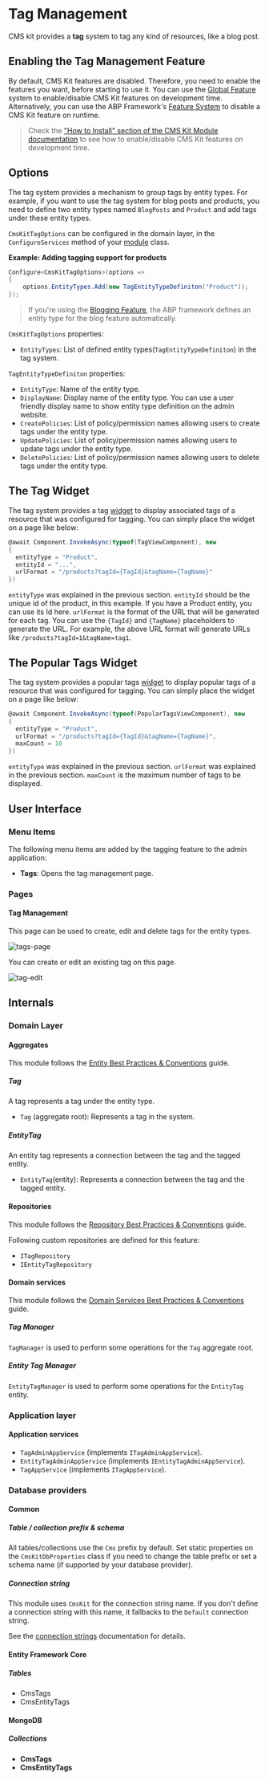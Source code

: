 # Tag Management

CMS kit provides a **tag** system to tag any kind of resources, like a blog post.

## Enabling the Tag Management Feature

By default, CMS Kit features are disabled. Therefore, you need to enable the features you want, before starting to use it. You can use the [Global Feature](../../Global-Features.md) system to enable/disable CMS Kit features on development time. Alternatively, you can use the ABP Framework's [Feature System](https://docs.abp.io/en/abp/latest/Features) to disable a CMS Kit feature on runtime.

> Check the ["How to Install" section of the CMS Kit Module documentation](Index.md#how-to-install) to see how to enable/disable CMS Kit features on development time.

## Options

The tag system provides a mechanism to group tags by entity types. For example, if you want to use the tag system for blog posts and products, you need to define two entity types named `BlogPosts` and `Product` and add tags under these entity types.

`CmsKitTagOptions` can be configured in the domain layer, in the `ConfigureServices` method of your [module](https://docs.abp.io/en/abp/latest/Module-Development-Basics) class.

**Example: Adding tagging support for products**

```csharp
Configure<CmsKitTagOptions>(options =>
{
    options.EntityTypes.Add(new TagEntityTypeDefiniton("Product"));
});
```

> If you're using the [Blogging Feature](Blogging.md), the ABP framework defines an entity type for the blog feature automatically.

`CmsKitTagOptions` properties:

- `EntityTypes`: List of defined entity types(`TagEntityTypeDefiniton`) in the tag system. 

`TagEntityTypeDefiniton` properties:

- `EntityType`: Name of the entity type.
- `DisplayName`: Display name of the entity type. You can use a user friendly display name to show entity type definition on the admin website.
- `CreatePolicies`: List of policy/permission names allowing users to create tags under the entity type.
- `UpdatePolicies`: List of policy/permission names allowing users to update tags under the entity type.
- `DeletePolicies`: List of policy/permission names allowing users to delete tags under the entity type.

## The Tag Widget

The tag system provides a tag [widget](../../UI/AspNetCore/Widgets.md) to display associated tags of a resource that was configured for tagging. You can simply place the widget on a page like below:

```csharp
@await Component.InvokeAsync(typeof(TagViewComponent), new
{
  entityType = "Product",
  entityId = "...",
  urlFormat = "/products?tagId={TagId}&tagName={TagName}"
})
```

`entityType` was explained in the previous section. `entityId` should be the unique id of the product, in this example. If you have a Product entity, you can use its Id here. `urlFormat` is the format of the URL that will be generated for each tag. You can use the `{TagId}` and `{TagName}` placeholders to generate the URL. For example, the above URL format will generate URLs like `/products?tagId=1&tagName=tag1`.

## The Popular Tags Widget

The tag system provides a popular tags [widget](../../UI/AspNetCore/Widgets.md) to display popular tags of a resource that was configured for tagging. You can simply place the widget on a page like below:

```csharp
@await Component.InvokeAsync(typeof(PopularTagsViewComponent), new
{
  entityType = "Product",
  urlFormat = "/products?tagId={TagId}&tagName={TagName}",
  maxCount = 10
})
```

`entityType` was explained in the previous section. `urlFormat` was explained in the previous section. `maxCount` is the maximum number of tags to be displayed.

## User Interface

### Menu Items

The following menu items are added by the tagging feature to the admin application:

* **Tags**: Opens the tag management page.

### Pages

#### Tag Management

This page can be used to create, edit and delete tags for the entity types.

![tags-page](../../images/cmskit-module-tags-page.png)

You can create or edit an existing tag on this page.

![tag-edit](../../images/cmskit-module-tag-edit.png)

## Internals

### Domain Layer

#### Aggregates

This module follows the [Entity Best Practices & Conventions](https://docs.abp.io/en/abp/latest/Best-Practices/Entities) guide.

##### Tag

A tag represents a tag under the entity type.

- `Tag` (aggregate root): Represents a tag in the system.

##### EntityTag

An entity tag represents a connection between the tag and the tagged entity.

- `EntityTag`(entity): Represents a connection between the tag and the tagged entity.

#### Repositories

This module follows the [Repository Best Practices & Conventions](https://docs.abp.io/en/abp/latest/Best-Practices/Repositories) guide.

Following custom repositories are defined for this feature:

- `ITagRepository`
- `IEntityTagRepository`

#### Domain services

This module follows the [Domain Services Best Practices & Conventions](https://docs.abp.io/en/abp/latest/Best-Practices/Domain-Services) guide.

##### Tag Manager

`TagManager` is used to perform some operations for the `Tag` aggregate root.

##### Entity Tag Manager

`EntityTagManager` is used to perform some operations for the `EntityTag` entity.

### Application layer

#### Application services

- `TagAdminAppService` (implements `ITagAdminAppService`).
- `EntityTagAdminAppService` (implements `IEntityTagAdminAppService`).
- `TagAppService` (implements `ITagAppService`).

### Database providers

#### Common

##### Table / collection prefix & schema

All tables/collections use the `Cms` prefix by default. Set static properties on the `CmsKitDbProperties` class if you need to change the table prefix or set a schema name (if supported by your database provider).

##### Connection string

This module uses `CmsKit` for the connection string name. If you don't define a connection string with this name, it fallbacks to the `Default` connection string.

See the [connection strings](https://docs.abp.io/en/abp/latest/Connection-Strings) documentation for details.

#### Entity Framework Core

##### Tables

- CmsTags
- CmsEntityTags

#### MongoDB

##### Collections

- **CmsTags**
- **CmsEntityTags**
